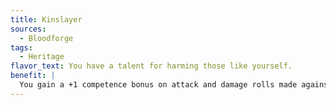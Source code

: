 ```yaml
---
title: Kinslayer
sources:
  - Bloodforge
tags:
  - Heritage
flavor_text: You have a talent for harming those like yourself.
benefit: |
  You gain a +1 competence bonus on attack and damage rolls made against creatures that share a type or subtype with you. Those creatures suffer a -1 penalty on saving throws made against your abilities, maneuvers, powers, and spells.
---
```

